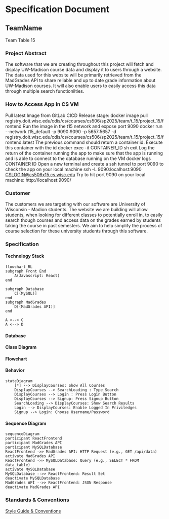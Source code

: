 # Specification Document

## TeamName

<!--The name of your team.-->
Team Table 15

### Project Abstract

<!--A one paragraph summary of what the software will do.-->

The software that we are creating throughout this project will fetch and display UW-Madison course data and display it to users through a website. The data used for this website will be primarily retrieved from the MadGrades API to share reliable and up to date grade information about UW-Madison courses. It will also enable users to easily access this data through multiple search functionilties. 


### How to Access App in CS VM
Pull latest Image from GitLab CICD Release stage:
docker image pull registry.doit.wisc.edu/cdis/cs/courses/cs506/sp2025/team/t_15/project_15/frontend
Run the image in the t15 network and expose port 9090
docker run --network t15_default -p 9090:9090 -p 5657:5657 -d registry.doit.wisc.edu/cdis/cs/courses/cs506/sp2025/team/t_15/project_15/frontend:latest
The previous command should return a container id.  Execute this container with the id
docker exec -it CONTAINER_ID sh
exit
Log the return of the container running the app to make sure that the app is running and is able to connect to the database running on the VM
docker logs CONTAINER ID
Open a new terminal and create a ssh tunnel to port 9090 to check the app on your local machine
ssh -L 9090:localhost:9090  CSLOGIN@cs506x15.cs.wisc.edu
Try to hit port 9090 on your local machine:
http://localhost:9090/


### Customer

<!--A brief description of the customer for this software, both in general (the population who might eventually use such a system) and specifically for this document (the customer(s) who informed this document). Every project will have a customer from the CS506 instructional staff. Requirements should not be derived simply from discussion among team members. Ideally your customer should not only talk to you about requirements but also be excited later in the semester to use the system.-->

The customers we are targeting with our software are University of Wisconsin - Madion students. The website we are building will allow students, when looking for different classes to potentially enroll in, to easily search though courses and access data on the grades earned by students taking the course in past semesters. We aim to help simplify the process of course selection for these university students through this software.

### Specification

<!--A detailed specification of the system. UML, or other diagrams, such as finite automata, or other appropriate specification formalisms, are encouraged over natural language.-->

<!--Include sections, for example, illustrating the database architecture (with, for example, an ERD).-->

<!--Included below are some sample diagrams, including some example tech stack diagrams.-->

#### Technology Stack

```mermaid
flowchart RL
subgraph Front End
	A(Javascript: React)
end
	
subgraph Database
	C[(MySQL)]
end
subgraph MadGrades
	D[(MadGrades API)]
end

A <--> C
A <--> D
```

#### Database



#### Class Diagram



#### Flowchart



#### Behavior
```mermaid
stateDiagram
    [*] --> DisplayCourses: Show All Courses
    DisplayCourses --> SearchLoading : Type Search
    DisplayCourses --> Login : Press Login Button
    DisplayCourses --> Signup: Press Signup Button
    SearchLoading --> DisplayCourses: Show Search Results
    Login --> DisplayCourses: Enable Logged In Priviledges
    Signup --> Login: Choose Username/Password
```

#### Sequence Diagram

```mermaid
sequenceDiagram
participant ReactFrontend
participant MadGrades API
participant MySQLDatabase
ReactFrontend ->> MadGrades API: HTTP Request (e.g., GET /api/data)
activate MadGrades API
ReactFrontend ->> MySQLDatabase: Query (e.g., SELECT * FROM data_table)
activate MySQLDatabase
MySQLDatabase -->> ReactFrontend: Result Set
deactivate MySQLDatabase
MadGrades API -->> ReactFrontend: JSON Response
deactivate MadGrades API
```

### Standards & Conventions

<!--This is a link to a seperate coding conventions document / style guide-->
[Style Guide & Conventions](STYLE.md)